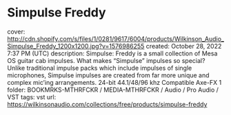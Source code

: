# Simpulse Freddy

cover: http://cdn.shopify.com/s/files/1/0281/9617/6004/products/Wilkinson_Audio_Simpulse_Freddy_1200x1200.jpg?v=1576986255
created: October 28, 2022 7:37 PM (UTC)
description: Simpulse: Freddy is a small collection of Mesa OS guitar cab impulses. What makes “Simpulse” impulses so special? Unlike traditional impulse packs which include impulses of single microphones, Simpulse impulses are created from far more unique and complex mic’ing arrangements. 24-bit 44.1/48/96 khz Compatible Axe-FX 1
folder: BOOKMRKS-MTHRFCKR / MEDIA-MTHRFCKR / Audio / Pro Audio / VST
tags: vst
url: https://wilkinsonaudio.com/collections/free/products/simpulse-freddy